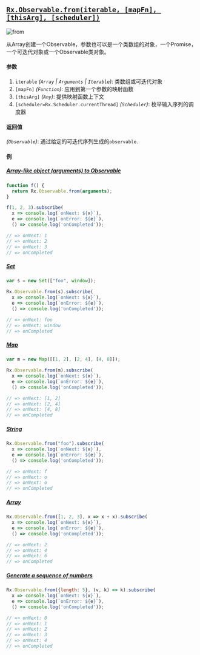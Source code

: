 ## [`Rx.Observable.from(iterable, [mapFn], [thisArg], [scheduler])`](https://github.com/Reactive-Extensions/RxJS/blob/master/src/core/linq/observable/from.js)

![from](http://reactivex.io/documentation/operators/images/from.png)

从Array创建一个Observable，参数也可以是一个类数组的对象，一个Promise，一个可迭代对象或一个Observable类对象。

#### 参数
1. `iterable` *(`Array` | `Arguments` | `Iterable`)*: 类数组或可迭代对象
2. `[mapFn]` *(`Function`)*: 应用到第一个参数的映射函数
3. `[thisArg]` *(`Any`)*: 提供映射函数上下文
4. `[scheduler=Rx.Scheduler.currentThread]` *(`Scheduler`)*: 枚举输入序列的调度器

#### 返回值
*(`Observable`)*: 通过给定的可迭代序列生成的`observable`.

#### 例

##### [Array-like object (arguments) to Observable](http://jsbin.com/dekire/2/edit?js,console)

```js
function f() {
  return Rx.Observable.from(arguments);
}

f(1, 2, 3).subscribe(
  x => console.log(`onNext: ${x}`),
  e => console.log(`onError: ${e}`),
  () => console.log('onCompleted'));

// => onNext: 1
// => onNext: 2
// => onNext: 3
// => onCompleted
```

##### [Set](http://jsbin.com/dapoju/4/edit?js,console)

```js
var s = new Set(["foo", window]);

Rx.Observable.from(s).subscribe(
  x => console.log(`onNext: ${x}`),
  e => console.log(`onError: ${e}`),
  () => console.log('onCompleted'));

// => onNext: foo
// => onNext: window
// => onCompleted
```

##### [Map](http://jsbin.com/yukiyu/4/edit?js,console)

```js
var m = new Map([[1, 2], [2, 4], [4, 8]]);

Rx.Observable.from(m).subscribe(
  x => console.log(`onNext: ${x}`),
  e => console.log(`onError: ${e}`),
  () => console.log('onCompleted'));

// => onNext: [1, 2]
// => onNext: [2, 4]
// => onNext: [4, 8]
// => onCompleted
```

##### [String](http://jsbin.com/bemuqa/3/edit?js,console)

```js
Rx.Observable.from("foo").subscribe(
  x => console.log(`onNext: ${x}`),
  e => console.log(`onError: ${e}`),
  () => console.log('onCompleted'));

// => onNext: f
// => onNext: o
// => onNext: o
// => onCompleted
```

##### [Array](http://jsbin.com/tiluno/2/edit?js,console)

```js
Rx.Observable.from([1, 2, 3], x => x + x).subscribe(
  x => console.log(`onNext: ${x}`),
  e => console.log(`onError: ${e}`),
  () => console.log('onCompleted'));

// => onNext: 2
// => onNext: 4
// => onNext: 6
// => onCompleted
```

##### [Generate a sequence of numbers](http://jsbin.com/piyehe/2/edit?js,console)

```js
Rx.Observable.from({length: 5}, (v, k) => k).subscribe(
  x => console.log(`onNext: ${x}`),
  e => console.log(`onError: ${e}`),
  () => console.log('onCompleted'));

// => onNext: 0
// => onNext: 1
// => onNext: 2
// => onNext: 3
// => onNext: 4
// => onCompleted
```

